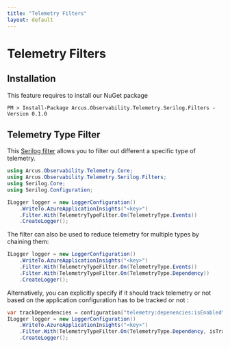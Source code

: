```yaml
---
title: "Telemetry Filters"
layout: default
---
```


# Telemetry Filters

## Installation

This feature requires to install our NuGet package

```shell
PM > Install-Package Arcus.Observability.Telemetry.Serilog.Filters -Version 0.1.0
```

## Telemetry Type Filter

This [Serilog filter](https://github.com/serilog/serilog/wiki/Enrichment) allows you to filter out different a specific type of telemetry.

```csharp
using Arcus.Observability.Telemetry.Core;
using Arcus.Observability.Telemetry.Serilog.Filters;
using Serilog.Core;
using Serilog.Configuration;

ILogger logger = new LoggerConfiguration()
    .WriteTo.AzureApplicationInsights("<key>")
    .Filter.With(TelemetryTypeFilter.On(TelemetryType.Events))
    .CreateLogger();
```

The filter can also be used to reduce telemetry for multiple types by chaining them:

```csharp
ILogger logger = new LoggerConfiguration()
    .WriteTo.AzureApplicationInsights("<key>")
    .Filter.With(TelemetryTypeFilter.On(TelemetryType.Events))
    .Filter.With(TelemetryTypeFilter.On(TelemetryType.Dependency))
    .CreateLogger();
```

Alternatively, you can explicitly specify if it should track telemetry or not based on the application configuration has to be tracked or not :

```csharp
var trackDependencies = configuration["telemetry:depenencies:isEnabled"];
ILogger logger = new LoggerConfiguration()
    .WriteTo.AzureApplicationInsights("<key>")
    .Filter.With(TelemetryTypeFilter.On(TelemetryType.Dependency, isTrackingEnabled: bool.Parse(trackDependencies)))
    .CreateLogger();
```


